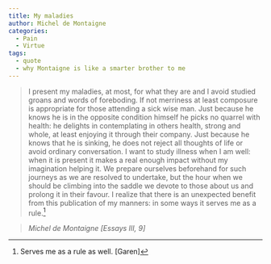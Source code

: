 ```yaml
---
title: My maladies
author: Michel de Montaigne
categories:
  - Pain
  - Virtue
tags:
  - quote
  - why Montaigne is like a smarter brother to me
---
```


> I present my maladies, at most, for what they are and I avoid studied groans and words of foreboding. If not merriness at least composure is appropriate for those attending a sick wise man. Just because he knows he is in the opposite condition himself he picks no quarrel with health: he delights in contemplating in others health, strong and whole, at least enjoying it through their company. Just because he knows that he is sinking, he does not reject all thoughts of life or avoid ordinary conversation. I want to study illness when I am well: when it is present it makes a real enough impact without my imagination helping it. We prepare ourselves beforehand for such journeys as we are resolved to undertake, but the hour when we should be climbing into the saddle we devote to those about us and prolong it in their favour. I realize that there is an unexpected benefit from this publication of my manners: in some ways it serves me as a rule.[^1]

> <cite>Michel de Montaigne [Essays III, 9]</cite>

[^1]: Serves me as a rule as well. [Garen]